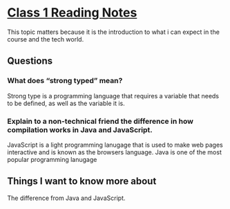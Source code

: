 # [Class 1 Reading Notes](https://github.com/snur206/reading-notes/blob/main/401/class1notes.md)

This topic matters because it is the introduction to what i can expect in the course and the tech world.

## Questions

### What does “strong typed” mean?

Strong type is a programming language that requires a variable that needs to be defined, as well as the variable it is.

### Explain to a non-technical friend the difference in how compilation works in Java and JavaScript.

JavaScript is a light programming lanugage that is used to make web pages interactive and is known as the browsers language. Java is one of the most popular programming lanugage 

## Things I want to know more about

The difference from Java and JavaScript. 
